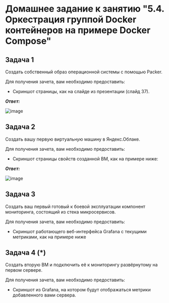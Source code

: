 # Домашнее задание к занятию "5.4. Оркестрация группой Docker контейнеров на примере Docker Compose"

## Задача 1

Создать собственный образ операционной системы с помощью Packer.

Для получения зачета, вам необходимо предоставить:

+ Скриншот страницы, как на слайде из презентации (слайд 37).

***Ответ:***

![image](https://user-images.githubusercontent.com/106968319/188450203-29e67fd9-cdc8-43bf-b193-9962c40dd6cb.png)



## Задача 2

Создать вашу первую виртуальную машину в Яндекс.Облаке.

Для получения зачета, вам необходимо предоставить:

+ Скриншот страницы свойств созданной ВМ, как на примере ниже:

***Ответ:***

![image](https://user-images.githubusercontent.com/106968319/188449709-f73d5dc5-5158-4358-974b-1cbc881c9a82.png)




## Задача 3

Создать ваш первый готовый к боевой эксплуатации компонент мониторинга, состоящий из стека микросервисов.

Для получения зачета, вам необходимо предоставить:

+ Скриншот работающего веб-интерфейса Grafana с текущими метриками, как на примере ниже



## Задача 4 (*)

Создать вторую ВМ и подключить её к мониторингу развёрнутому на первом сервере.

Для получения зачета, вам необходимо предоставить:


+ Скриншот из Grafana, на котором будут отображаться метрики добавленного вами сервера.

